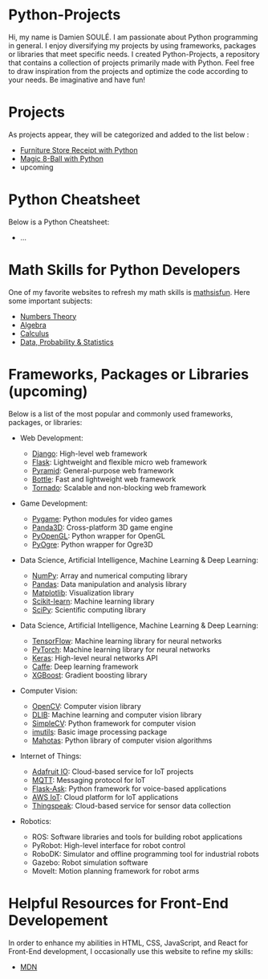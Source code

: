 # Python-Projects

Hi, my name is Damien SOULÉ. I am passionate about Python programming in general. I enjoy diversifying my projects by using frameworks, packages or libraries that meet specific needs. I created Python-Projects, a repository that contains a collection of projects primarily made with Python. Feel free to draw inspiration from the projects and optimize the code according to your needs. Be imaginative and have fun!

# Projects

As projects appear, they will be categorized and added to the list below :

- [Furniture Store Receipt with Python](https://github.com/developpeurpython/python-projects/tree/main/furniture-store-receipt-with-python)
- [Magic 8-Ball with Python](https://github.com/developpeurpython/python-projects/tree/main/magic-8-ball-with-python)
- upcoming
 
# Python Cheatsheet

Below is a Python Cheatsheet:

- ...

# Math Skills for Python Developers

One of my favorite websites to refresh my math skills is [mathsisfun](https://www.mathsisfun.com/). Here some important subjects:

- [Numbers Theory](https://www.mathsisfun.com/numbers/index.html)
- [Algebra](https://www.mathsisfun.com/algebra/index.html)
- [Calculus](https://www.mathsisfun.com/calculus/index.html)
- [Data, Probability & Statistics](https://www.mathsisfun.com/data/index.html)

# Frameworks, Packages or Libraries (upcoming)

Below is a list of the most popular and commonly used frameworks, packages, or libraries:

- Web Development:

  - [Django](https://www.djangoproject.com/): High-level web framework
  - [Flask](https://flask.palletsprojects.com/en/2.2.x/): Lightweight and flexible micro web framework
  - [Pyramid](https://trypyramid.com/): General-purpose web framework
  - [Bottle](https://bottlepy.org/docs/dev/): Fast and lightweight web framework
  - [Tornado](https://www.tornadoweb.org/en/stable/): Scalable and non-blocking web framework

- Game Development:

  - [Pygame](https://www.pygame.org/tags/framework): Python modules for video games
  - [Panda3D](https://www.panda3d.org/): Cross-platform 3D game engine
  - [PyOpenGL](https://pyopengl.sourceforge.net/): Python wrapper for OpenGL
  - [PyOgre](https://wiki.ogre3d.org/PyOgre): Python wrapper for Ogre3D

- Data Science, Artificial Intelligence, Machine Learning & Deep Learning:

  - [NumPy](https://numpy.org/): Array and numerical computing library
  - [Pandas](https://pandas.pydata.org/): Data manipulation and analysis library
  - [Matplotlib](https://matplotlib.org/): Visualization library
  - [Scikit-learn](https://scikit-learn.org/): Machine learning library
  - [SciPy](https://scipy.org/): Scientific computing library

- Data Science, Artificial Intelligence, Machine Learning & Deep Learning:

  - [TensorFlow](https://www.tensorflow.org/?hl=fr): Machine learning library for neural networks
  - [PyTorch](https://pytorch.org/): Machine learning library for neural networks
  - [Keras](https://keras.io/): High-level neural networks API
  - [Caffe](https://caffe.berkeleyvision.org/): Deep learning framework
  - [XGBoost](https://xgboost.readthedocs.io/en/stable/): Gradient boosting library

- Computer Vision:

  - [OpenCV](https://opencv.org/): Computer vision library
  - [DLIB](http://dlib.net/): Machine learning and computer vision library
  - [SimpleCV](http://simplecv.org/): Python framework for computer vision
  - [imutils](https://github.com/PyImageSearch/imutils): Basic image processing package
  - [Mahotas](https://mahotas.readthedocs.io/en/latest/): Python library of computer vision algorithms

- Internet of Things:

  - [Adafruit IO](https://io.adafruit.com/): Cloud-based service for IoT projects
  - [MQTT](https://mqtt.org/): Messaging protocol for IoT
  - [Flask-Ask](https://github.com/johnwheeler/flask-ask): Python framework for voice-based applications
  - [AWS IoT](https://aws.amazon.com/fr/iot-core/): Cloud platform for IoT applications
  - [Thingspeak](https://thingspeak.com/): Cloud-based service for sensor data collection

- Robotics:

  - ROS: Software libraries and tools for building robot applications
  - PyRobot: High-level interface for robot control
  - RoboDK: Simulator and offline programming tool for industrial robots
  - Gazebo: Robot simulation software
  - MoveIt: Motion planning framework for robot arms

# Helpful Resources for Front-End Developement

In order to enhance my abilities in HTML, CSS, JavaScript, and React for Front-End development, I occasionally use this website to refine my skills:

- [MDN](https://developer.mozilla.org/fr/)
